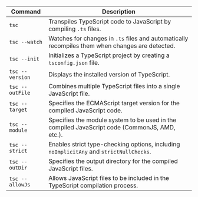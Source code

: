 
| Command         | Description                                                                                     |
| --------------- | ----------------------------------------------------------------------------------------------- |
| `tsc`           | Transpiles TypeScript code to JavaScript by compiling `.ts` files.                              |
| `tsc --watch`   | Watches for changes in `.ts` files and automatically recompiles them when changes are detected. |
| `tsc --init`    | Initializes a TypeScript project by creating a `tsconfig.json` file.                            |
| `tsc --version` | Displays the installed version of TypeScript.                                                   |
| `tsc --outFile` | Combines multiple TypeScript files into a single JavaScript file.                               |
| `tsc --target`  | Specifies the ECMAScript target version for the compiled JavaScript code.                       |
| `tsc --module`  | Specifies the module system to be used in the compiled JavaScript code (CommonJS, AMD, etc.).   |
| `tsc --strict`  | Enables strict type-checking options, including `noImplicitAny` and `strictNullChecks`.         |
| `tsc --outDir`  | Specifies the output directory for the compiled JavaScript files.                               |
| `tsc --allowJs` | Allows JavaScript files to be included in the TypeScript compilation process.                   |
